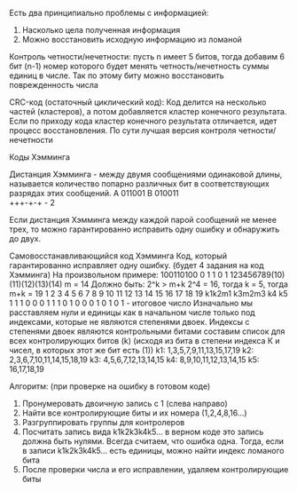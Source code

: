 Есть два принципиально проблемы с информацией:
1) Насколько цела полученная информация 
2) Можно восстановить исходную информацию из ломаной

Контроль четности/нечетности:
пусть n имеет 5 битов, тогда добавим 6 бит (n-1) номер которого будет менять четность/нечетность суммы единиц в числе. Так по этому биту можно восстановить поврежденность числа

CRC-код (остаточный циклический код):
Код делится на несколько частей (кластеров), а потом добавляется кластер конечного результата. Если по приходу кода кластер конечного результата отличается, идет процесс восстановления. По сути лучшая версия контроля четности/нечетности

Коды Хэмминга

Дистанция Хэмминга - между двумя сообщениями одинаковой длины, называется количество попарно различных бит в соответствующих разрядах этих сообщений. 
A 011001
B 010011\
+++-+-+ - 2

Если дистанция Хэмминга между каждой парой сообщений не менее трех, то можно гарантированно исправить одну ошибку и обнаружить до двух. 

Самовосстанавливающийся код Хэмминга 
Код, который гарантированно исправляет одну ошибку. (будет 4 задания на код Хэмминга)
На произвольном примере:
100110100  0    1     1    0    1
123456789(10)(11)(12)(13)(14)
m = 14
Должно быть: 2^k > m+k
2^4 = 16, тогда k = 5, тогда m+k = 19
1  2    3    4   5  6  7  8  9  10  11  12  13  14  15  16  17  18  19
k1k2m1   k3m2m3       k4                                         k5
1   1   1    0   0  0  1  1   1   0   1    0    0    0    1     0   1    0    1 - итоговое число
Изначально мы расставляем нули и единицы как в начальном числе только под индексами, которые не являются степенями двоек. Индексы с степенями двоек являются контрольными битами
составим список для всех контролирующих битов (k) (исходя из бита в степени индекса К и чисел, в которых этот же бит есть (1))
k1: 1,3,5,7,9,11,13,15,17,19
k2: 2,3,6,7,10,11,14,15,18,19 
k3: 4,5,6,7,12,13,14,15
k4: 8,9,10,11,12,13,14,15
k5: 16,17,18,19

Алгоритм: (при проверке на ошибку в готовом коде)
1) Пронумеровать двоичную запись с 1 (слева направо)
2) Найти все контролирующие биты и их номера (1,2,4,8,16...)
3) Разгруппировать группы для контролеров
4) Посчитать запись вида k1k2k3k4k5... в верном коде это запись должна быть нулями. Всегда считаем, что ошибка одна. Тогда, если в записи k1k2k3k4k5... есть единицы, можно найти индекс ломаного бита 
5) После проверки числа и его исправлении, удаляем контролирующие биты
